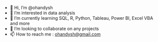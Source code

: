 - 👋 Hi, I’m @ohandysh
- 👀 I’m interested in data analysis
- 🌱 I’m currently learning SQL, R, Python, Tableau, Power BI, Excel VBA and more
- 💞️ I’m looking to collaborate on any projects
- 📫 How to reach me : ohandysh@gmail.com

<!---
ohandysh/ohandysh is a ✨ special ✨ repository because its `README.md` (this file) appears on your GitHub profile.
You can click the Preview link to take a look at your changes.
--->
